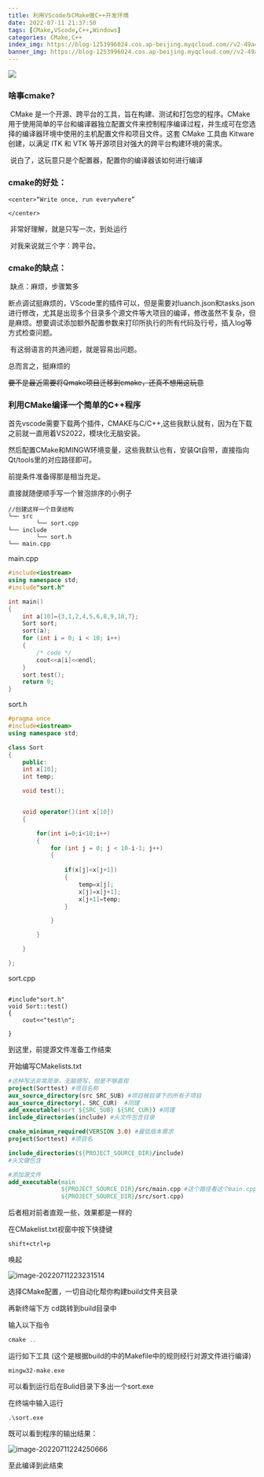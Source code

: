 ```yaml
---
title: 利用VScode与CMake做C++开发环境
date: 2022-07-11 21:37:50
tags: [CMake,VScode,C++,Windows]
categories: CMake,C++
index_img: https://blog-1253996024.cos.ap-beijing.myqcloud.com//v2-49a45b8c622434dbf79463ccab9fa627_720w.png
banner_img: https://blog-1253996024.cos.ap-beijing.myqcloud.com//v2-49a45b8c622434dbf79463ccab9fa627_720w.png
---
```


![](https://blog-1253996024.cos.ap-beijing.myqcloud.com//v2-49a45b8c622434dbf79463ccab9fa627_720w.png)



### 啥事cmake?

​		CMake 是一个开源、跨平台的工具，旨在构建、测试和打包您的程序。CMake 用于使用简单的平台和编译器独立配置文件来控制程序编译过程，并生成可在您选择的编译器环境中使用的主机配置文件和项目文件。这套 CMake 工具由 Kitware 创建，以满足 ITK 和 VTK 等开源项目对强大的跨平台构建环境的需求。

​		说白了，这玩意只是个配置器，配置你的编译器该如何进行编译

### cmake的好处：



	<center>“Write once, run everywhere”
	    
	</center>



​		非常好理解，就是只写一次，到处运行

​		对我来说就三个字：跨平台。

### cmake的缺点：

​		缺点：麻烦，步骤繁多		

​		断点调试挺麻烦的，VScode里的插件可以，但是需要对luanch.json和tasks.json进行修改，尤其是出现多个目录多个源文件等大项目的编译，修改虽然不复杂，但是麻烦。想要调试添加额外配置参数来打印所执行的所有代码及行号，插入log等方式检查问题。

​		有这弱语言的共通问题，就是容易出问题。

总而言之，挺麻烦的

~~要不是最近需要将Qmake项目迁移到cmake，还真不想用这玩意~~

### 利用CMake编译一个简单的C++程序

首先vscode需要下载两个插件，CMAKE与C/C++,这些我默认就有，因为在下载之前就一直用着VS2022，模块化无脑安装。

然后配置CMake和MINGW环境变量，这些我默认也有，安装Qt自带，直接指向Qt/tools里的对应路径即可。

前提条件准备得那是相当充足。

直接就随便顺手写一个冒泡排序的小例子

```
//创建这样一个目录结构
└── src
    	└── sort.cpp
└── include
    	└── sort.h
└── main.cpp    	
```



main.cpp

```c++
#include<iostream>
using namespace std;
#include"sort.h"

int main()
{
    int a[10]={3,1,2,4,5,6,8,9,10,7};
    Sort sort;
    sort(a);
    for (int i = 0; i < 10; i++)
    {
        /* code */
        cout<<a[i]<<endl;
    }
    sort.test();
    return 0;
}
```



sort.h

```c++
#pragma once
#include<iostream>
using namespace std;

class Sort
{
    public:
    int x[10];
    int temp;

    void test();


    void operator()(int x[10])
    {

        for(int i=0;i<10;i++)
        {   
            for (int j = 0; j < 10-i-1; j++)
            {
                 
                if(x[j]<x[j+1])
                {
                    temp=x[j];
                    x[j]=x[j+1];
                    x[j+1]=temp;
                }

            }

        }

    }

};


```

sort.cpp

```

#include"sort.h"
void Sort::test()
{
    cout<<"test\n";

}

```



到这里，前提源文件准备工作结束

开始编写CMakelists.txt

```cmake
#这种写法非常简单，无脑摁写，但是不够直观
project(Sorttest) #项目名称
aux_source_directory(src SRC_SUB) #项目根目录下的所有子项目
aux_source_directory(. SRC_CUR)  #同理
add_executable(sort ${SRC_SUB} ${SRC_CUR}) #同理
include_directories(include) #头文件包含目录
```



```cmake
cmake_minimum_required(VERSION 3.0) #最低版本需求
project(Sorttest) #项目名

include_directories(${PROJECT_SOURCE_DIR}/include)
#头文键包含

#添加源文件
add_executable(main
               ${PROJECT_SOURCE_DIR}/src/main.cpp #这个路径看这个main.cpp位于哪里了              
               ${PROJECT_SOURCE_DIR}/src/sort.cpp)
```

后者相对前者直观一些，效果都是一样的

在CMakelist.txt视窗中按下快捷键

```
shift+ctrl+p
```

唤起

![image-20220711223231514](https://blog-1253996024.cos.ap-beijing.myqcloud.com//image-20220711223231514.png)

选择CMake配置，一切自动化帮你构建build文件夹目录

再新终端下方 cd跳转到build目录中

输入以下指令

```powershell
cmake ..
```

运行如下工具 (这个是根据build的中的Makefile中的规则经行对源文件进行编译)

```
mingw32-make.exe 
```

可以看到运行后在Bulid目录下多出一个sort.exe

在终端中输入运行

```
.\sort.exe
```

既可以看到程序的输出结果：

![image-20220711224250666](https://blog-1253996024.cos.ap-beijing.myqcloud.com//image-20220711224250666.png)

至此编译到此结束